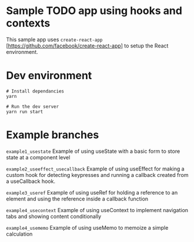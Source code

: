 # Sample TODO app using hooks and contexts

This sample app uses `create-react-app` [https://github.com/facebook/create-react-app] to setup the React environment. 


# Dev environment

```
# Install dependancies
yarn

# Run the dev server
yarn run start
```

# Example branches

`example1_usestate`
Example of using useState with a basic form to store state at a component level

`example2_useeffect_usecallback`
Example of using useEffect for making a custom hook for detecting keypresses and running a callback created from a useCallback hook.

`example3_useref`
Example of using useRef for holding a reference to an element and using the reference inside a callback function

`example4_usecontext`
Example of using useContext to implement navigation tabs and showing content conditionally

`example4_usememo`
Example of using useMemo to memoize a simple calculation
